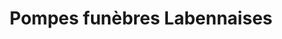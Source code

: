 ---
title: "Pompes funèbres Labennaises"
url: /labenne/pompes-funebres-labennaises/
shop: directeurs de funérailles
---